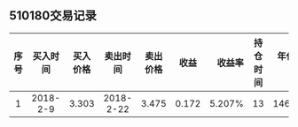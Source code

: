 ## 510180交易记录

|序号|买入时间|买入价格|卖出时间|卖出价格|收益|收益率|持仓时间|年化收益率|
|:--:|:---:|:---:|:---:|:---:|:---:|---:|:---:|---:|
|1|2018-2-9|3.303|2018-2-22|3.475|0.172|5.207%|13|146.21%|
